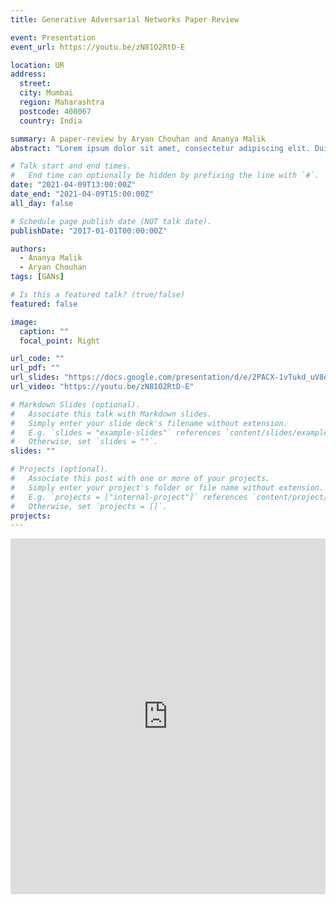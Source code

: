 ```yaml
---
title: Generative Adversarial Networks Paper Review

event: Presentation
event_url: https://youtu.be/zN81O2RtD-E

location: UR
address:
  street:
  city: Mumbai
  region: Maharashtra
  postcode: 400067
  country: India

summary: A paper-review by Aryan Chouhan and Ananya Malik
abstract: "Lorem ipsum dolor sit amet, consectetur adipiscing elit. Duis posuere tellusac convallis placerat. Proin tincidunt magna sed ex sollicitudin condimentum. Sed ac faucibus dolor, scelerisque sollicitudin nisi. Cras purus urna, suscipit quis sapien eu, pulvinar tempor diam."

# Talk start and end times.
#   End time can optionally be hidden by prefixing the line with `#`.
date: "2021-04-09T13:00:00Z"
date_end: "2021-04-09T15:00:00Z"
all_day: false

# Schedule page publish date (NOT talk date).
publishDate: "2017-01-01T00:00:00Z"

authors:
  - Ananya Malik
  - Aryan Chouhan
tags: [GANs]

# Is this a featured talk? (true/false)
featured: false

image:
  caption: ""
  focal_point: Right

url_code: ""
url_pdf: ""
url_slides: "https://docs.google.com/presentation/d/e/2PACX-1vTukd_uV8dDCZ_sCRxtsBuV0cqlKlF9oy0vuDknpDHn_nGkN9FEPC16ikgId1iYCMHk6Nbkpk23mH3z/pub?start=false&loop=false&delayms=3000"
url_video: "https://youtu.be/zN81O2RtD-E"

# Markdown Slides (optional).
#   Associate this talk with Markdown slides.
#   Simply enter your slide deck's filename without extension.
#   E.g. `slides = "example-slides"` references `content/slides/example-slides.md`.
#   Otherwise, set `slides = ""`.
slides: ""

# Projects (optional).
#   Associate this post with one or more of your projects.
#   Simply enter your project's folder or file name without extension.
#   E.g. `projects = ["internal-project"]` references `content/project/deep-learning/index.md`.
#   Otherwise, set `projects = []`.
projects:
---
```


<iframe src="https://docs.google.com/presentation/d/e/2PACX-1vTukd_uV8dDCZ_sCRxtsBuV0cqlKlF9oy0vuDknpDHn_nGkN9FEPC16ikgId1iYCMHk6Nbkpk23mH3z/embed?start=true&loop=true&delayms=5000" frameborder="0" width="100%" height="569" allowfullscreen="true" mozallowfullscreen="true" webkitallowfullscreen="true"></iframe>
